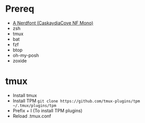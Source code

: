 # Prereq

- [A Nerdfont (CaskaydiaCove NF Mono)](https://www.nerdfonts.com/font-downloads)
- zsh
- tmux
- bat
- fzf
- btop
- oh-my-posh
- zoxide

# tmux

- Install tmux
- Install TPM `git clone https://github.com/tmux-plugins/tpm ~/.tmux/plugins/tpm`
- Prefix + I (To install TPM plugins)
- Reload .tmux.conf
